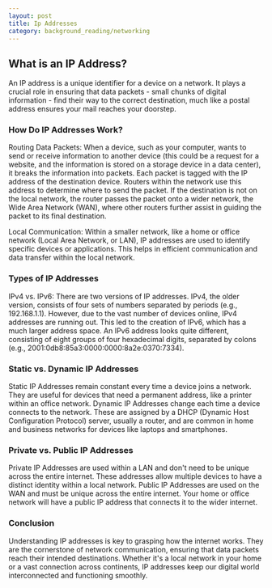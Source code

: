 ```yaml
---
layout: post
title: Ip Addresses
category: background_reading/networking
---
```

## What is an IP Address?
An IP address is a unique identifier for a device on a network. It plays a crucial role in ensuring that data packets - small chunks of digital information - find their way to the correct destination, much like a postal address ensures your mail reaches your doorstep.

### How Do IP Addresses Work?
Routing Data Packets: When a device, such as your computer, wants to send or receive information to another device (this could be a request for a website, and the information is stored on a storage device in a data center), it breaks the information into packets. Each packet is tagged with the IP address of the destination device. Routers within the network use this address to determine where to send the packet. If the destination is not on the local network, the router passes the packet onto a wider network, the Wide Area Network (WAN), where other routers further assist in guiding the packet to its final destination.

Local Communication: Within a smaller network, like a home or office network (Local Area Network, or LAN), IP addresses are used to identify specific devices or applications. This helps in efficient communication and data transfer within the local network.

### Types of IP Addresses
IPv4 vs. IPv6: There are two versions of IP addresses. IPv4, the older version, consists of four sets of numbers separated by periods (e.g., 192.168.1.1). However, due to the vast number of devices online, IPv4 addresses are running out. This led to the creation of IPv6, which has a much larger address space. An IPv6 address looks quite different, consisting of eight groups of four hexadecimal digits, separated by colons (e.g., 2001:0db8:85a3:0000:0000:8a2e:0370:7334).

### Static vs. Dynamic IP Addresses
Static IP Addresses remain constant every time a device joins a network. They are useful for devices that need a permanent address, like a printer within an office network.
Dynamic IP Addresses change each time a device connects to the network. These are assigned by a DHCP (Dynamic Host Configuration Protocol) server, usually a router, and are common in home and business networks for devices like laptops and smartphones.

### Private vs. Public IP Addresses
Private IP Addresses are used within a LAN and don't need to be unique across the entire internet. These addresses allow multiple devices to have a distinct identity within a local network.
Public IP Addresses are used on the WAN and must be unique across the entire internet. Your home or office network will have a public IP address that connects it to the wider internet.

### Conclusion
Understanding IP addresses is key to grasping how the internet works. They are the cornerstone of network communication, ensuring that data packets reach their intended destinations. Whether it's a local network in your home or a vast connection across continents, IP addresses keep our digital world interconnected and functioning smoothly.
